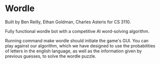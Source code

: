# Wordle

Built by Ben Reilly, Ethan Goldman, Charles Asteris for CS 3110.

Fully functional wordle bot with a competitive AI word-solving algorithm. 

Running command make wordle should initiate the game's GUI. You can play against our algorithm, which we have designed to use the probabilities of letters in the english language, as well as the information given by previous guesses, to solve the wordle puzzle. 
